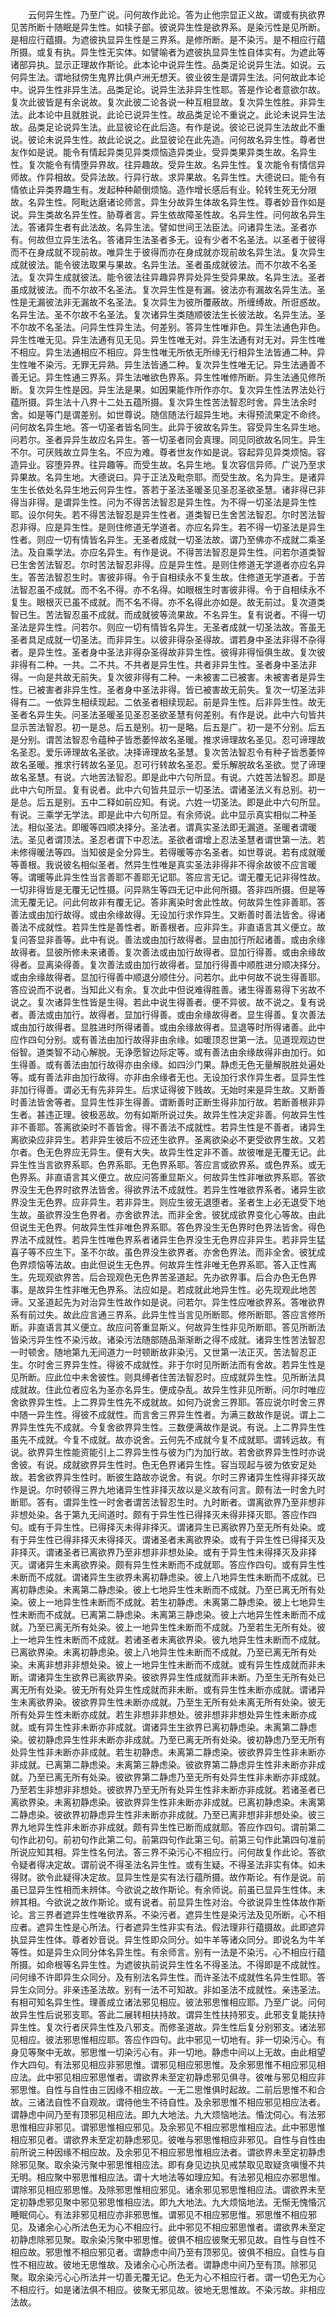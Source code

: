 <!-- { "loadSidebar": true } -->
　　云何异生性。乃至广说。问何故作此论。答为止他宗显正义故。谓或有执欲界见苦所断十随眠是异生性。如犊子部。彼说异生性是欲界系。是染污性是见所断。是相应行蕴摄。为遮彼执显异生性是三界系。是修所断。是不染污。是不相应行蕴所摄。或复有执。异生性无实体。如譬喻者为遮彼执显异生性自体实有。为遮此等诸部异执。显示正理故作斯论。此本论中说异生性。品类足论说异生法。如说。云何异生法。谓地狱傍生鬼界比俱卢洲无想天。彼业彼生是谓异生法。问何故此本论中。说异生性非异生法。品类足论。说异生法非异生性耶。答是作论者意欲尔故。复次此彼皆是有余说故。复次此彼二论各说一种互相显故。复次异生性胜。非异生法。此本论中且就胜说。此论已说异生性。故品类足论不重说之。此论未说异生法故。品类足论说异生法。此显彼论在此后造。有作是说。彼论已说异生法故此不重说。彼论未说异生性。故此论说之。此显彼论在此先造。问何故名异生性。尊者世友作如是说。能令有情起异类见异类烦恼造异类业。受异类果异类生故。名异生性。复次能令有情堕异界故。往异趣故。受异生故。名异生性。复次能令有情信异师故。作异相故。受异法故。行异行故。求异果故。名异生性。大德说曰。能令有情依止异类界趣生有。发起种种颠倒烦恼。造作增长感后有业。轮转生死无分限故。名异生性。阿毗达磨诸论师言。异生分故异生体故名异生性。尊者妙音作如是说。异生类故名异生性。胁尊者言。异生依故障圣性故。名异生性。问何故名异生法。答诸异生者有此法故。名异生法。譬如世间王法臣法。问诸异生法。圣者亦有。何故但立异生法名。答诸异生法圣者多无。设有少者不名圣法。以圣者于彼得而不在身成就不现前故。唯异生于彼得而亦在身成就亦现前故名异生法。复次异生成就彼法。能令彼法取果与果故。名异生法。圣者虽成就彼法。而不尔故不名圣法。复次异生成就彼法。能令彼法往异趣异界异处异生受异果故。名异生法。圣者虽成就彼法。而不尔故不名圣法。复次异生性是有漏。彼法亦有漏故名异生法。圣性是无漏彼法非无漏故不名圣法。复次异生为彼所覆蔽故。所缠缚故。所诳惑故。名异生法。圣不尔故不名圣法。复次诸异生类随顺彼法生长彼法故。名异生法。圣不尔故不名圣法。问异生性异生法。何差别。答异生性唯非色。异生法通色非色。异生性唯无见。异生法通有见无见。异生性唯无对。异生法通有对无对。异生性唯不相应。异生法通相应不相应。异生性唯无所依无所缘无行相异生法皆通二种。异生性唯不染污。无罪无异熟。异生法皆通二种。复次异生性唯无记。异生法通善不善无记。异生性通三界系。异生法唯欲色界系。异生性唯修所断。异生法通见修所断。复次异生性是因。异生法是果。如因果能作所作亦尔。复次异生性法界法处行蕴所摄。异生法十八界十二处五蕴所摄。复次异生性苦法智忍时舍。异生法余时舍。如是等门是谓差别。如世尊说。随信随法行超异生地。未得预流果定不命终。问何故名异生地。答一切圣者皆名同生。此异于彼故名异生。容受异生名异生地。问若尔。圣者异异生故应名异生。答一切圣者同会真理。同见同欲故名同生。异生不尔。可厌贱故立异生名。不应为难。尊者世友作如是说。容起异见异类烦恼。容造异业。容堕异界。往异趣等。而受生故。名异生地。复次容信异师。广说乃至求异果故。名异生地。大德说曰。异于正法及毗奈耶。而受生故。名为异生。是诸异生生长依处名异生地云何异生性。答若于圣法圣暖圣见圣忍圣欲圣慧。诸非得已非得当非得。是谓异生性。问为不得苦法智忍是异生性。为不得一切圣法是异生性耶。设尔何失。若不得苦法智忍是异生性者。道类智已生舍苦法智忍。尔时苦法智忍非得。应是异生性。是则住修道无学道者。亦应名异生。若不得一切圣法是异生性者。则应一切有情皆名异生。无圣者成就一切圣法故。谓乃至佛亦不成就二乘圣法。及自乘学法。亦应名异生。有作是说。不得苦法智忍是异生性。问若尔道类智已生舍苦法智忍。尔时苦法智忍非得。应是异生性。是则住修道无学道者亦应名异生。答苦法智忍生时。害彼非得。令于自相续永不复生故。住修道无学道者。于苦法智忍虽不成就。而不名不得。亦不名得。如眼根生时害彼非得。令于自相续永不复生。眼根灭已虽不成就。而不名不得。亦不名得此亦如是。故无前过。复次道类智已生。苦法智忍虽不成就。而成就彼等流果故。不名异生。复有说者。不得一切圣法是异生性。问若尔。则应一切有情皆名异生。无圣者成就一切圣法故。答虽无圣者具足成就一切圣法。而非异生。以彼非得杂圣得故。谓若身中圣法非得不杂得者。是异生性。圣者身中圣法非得杂圣得故非异生性。彼得非得恒俱生故。复次彼非得有二种。一共。二不共。不共者是异生性。共者非异生性。圣者身中圣法非得。一向是共故无前失。复次彼非得有二种。一未被害二已被害。未被害者是异生性。已被害者非异生性。圣者身中圣法非得。皆已被害故无前失。复次一切圣法非得有二。一依异生相续现起。二依圣者相续现起。前是异生性。后非异生性。故无圣者名异生失。问圣法圣暖圣见圣忍圣欲圣慧有何差别。有作是说。此中六句皆共显示苦法智忍。初一是总。后五是别。初一是略。后五是广。初一是不分别。后五是分别。谓苦法智忍令蕴种子皆悉萎悴故名圣暖。推求谛理故名圣见。忍可谛理故名圣忍。爱乐谛理故名圣欲。决择谛理故名圣慧。复次苦法智忍令有种子皆悉萎悴故名圣暖。推求行转故名圣见。忍可行转故名圣忍。爱乐解脱故名圣欲。觉了谛理故名圣慧。有说。六地苦法智忍。即是此中六句所显。有说。六姓苦法智忍。即是此中六句所显。复有说者。此中六句皆共显示一切圣法。谓诸圣法义有总别。初一是总。后五是别。五中二释如前应知。有说。六姓一切圣法。即是此中六句所显。有说。三乘学无学法。即是此中六句所显。有余师说。此中显示真实相似二种圣法。相似圣法。即暖等四顺决择分。圣法者。谓真实圣法即无漏道。圣暖者谓暖法。圣见者谓顶法。圣忍者谓下中忍法。圣欲者谓增上忍法圣慧者谓世第一法。若未修得暖法等四。当知彼是全分异生。若得暖等亦名圣者。如世尊说。若有成就暖等善根。我说彼名相似圣者。然异生性唯是真实圣法非得非不得余故彼不应言暖等。谓暖等此异生性当言善耶不善耶无记耶。答应言无记。谓无覆无记非得性故。一切非得皆是无覆无记性摄。问异熟生等四无记中此何所摄。答非四所摄。但是等流无覆无记。问此何故非有覆无记。答非离染时舍此性故。何故异生性非善耶。答善法或由加行故得。或由余缘故得。无设加行求作异生。又断善时善法皆舍。得诸善法不成就性。若异生性是善性者。断善根者。应非异生。非直语言其义便立。故复问答显非善等。此中有说。善法或由加行故得者。显由加行所起诸善。或由余缘故得者。显彼所修未来诸善。复次善法或由加行故得者。显加行得善。或由余缘故得者。显离染得善。复次善法或由加行故得者。显加行得善中顺胜进分顺决择分。或由余缘故得者。显加行得善中顺退分顺住分。问若尔。此中何故不说生得善耶。答应说而不说者。当知此义有余。复次此中但说难得胜善。诸生得善易得下劣故不说之。复次诸异生性皆是生得。若此中说生得善者。便不异彼。故不说之。复有说者。善法或由加行。故得者。显加行得善。或由余缘故得者。显生得善。复次善法或由加行故得者。显胜进时所得诸善。或由余缘故得者。显退等时所得诸善。此中应作四句分别。或有善法由加行故得非由余缘。如暖顶忍世第一法。见道现观边世俗智。道类智不动心解脱。无诤愿智边际定等。或有善法由余缘故得非由加行。如生得善。或有善法由加行故得亦由余缘。如四沙门果。静虑无色无量解脱胜处遍处等。或有善法非由加行故得。亦非由余缘者无也。无设加行求作异生者。显异生性非加行得善。谓必无有先非异生。后求证得彼下贱故。无始时来是异生故。又断善时善法皆舍等者。显异生性非生得善。谓断善时正断生得非加行故。若断善根非异生者。甚违正理。彼极恶故。勿有如斯所说过失。故异生性决定非善。何故异生性非不善耶。答离欲染时不善皆舍。得不善法不成就性。若异生性是不善者。诸异生离欲染应非异生。若非异生彼后不应还生欲界。圣离欲染必不更受欲界生故。又若尔者。色无色界应无异生。便有大失。故异生性定非不善。故彼唯是无覆无记。此异生性当言欲界系耶。色界系耶。无色界系耶。答应言或欲界系。或色界系。或无色界系。非直语言其义便立。故应问答重显斯义。何故异生性非唯欲界系耶。答欲界没生无色界时欲界法皆舍。得欲界法不成就性。若异生性唯欲界系者。诸异生欲界没生无色界。应非异生。若非异生。则应生彼无退堕者。圣者生上必无退受下地生故。虽欲界没生色界者。亦舍欲界法。而非全舍。彼犹成欲界变化心等故。由此但说生无色界。何故异生性非唯色界系耶。答色界没生无色界时色界法皆舍。得色界法不成就性。若异生性唯色界系者诸异生色界没生无色界应非异生。若非异生猛喜子等不应生下。圣不尔故。虽色界没生欲界者。亦舍色界法。而非全舍。彼犹成色界烦恼等法故。由此但说生无色界。何故异生性非唯无色界系耶。答入正性离生。先现观欲界苦。后合现观色无色界苦圣道起。先办欲界事。后合办色无色界事。是故异生性非唯无色界系。法应如是。若成就此地异生性。必先现观此地苦谛。又圣道起先为对治异生性故作如是说。问若尔。异生性应唯欲界系。答唯欲界系有前过失。故此应言通三界系。此异生性当言见所断耶。修所断耶。答应言修所断。非直语言其义便立。故应问答重显斯义。何故异生性非见所断耶。答见所断法皆染污异生性不染污故。诸染污法随部随品渐渐断之得不成就。诸异生性苦法智忍一时顿舍。随地第九无间道力一时顿断故非染污。又世第一法正灭。苦法智忍正生。尔时舍三界异生性。得彼不成就性。非于尔时见所断法而有舍故。若异生性是见所断。应此位中未舍彼性。则具缚者住苦法智忍时。应成就异生性。见所断法具成就故。住此位者应名为圣亦名异生。便成杂乱。故异生性非见所断。问尔时唯应舍欲界异生性。上二界异生性先不成就故。如何乃说舍三界耶。答应说尔时舍三界中随一异生性。得彼不成就性。而言舍三界异生性者。为满三数故作是说。谓上二界异生性先不成就。今复舍欲界异生性。三数便满故作是说。有说。上二界异生性虽先不成就。今复不成就。故亦说舍。云何先不成就今复不成就耶。谓转远故。有说。欲界异生性能资能引上二界异生性与彼为门为加行故。若舍欲界异生性时亦说舍彼。有说。成就欲界异生性时。色无色界诸异生性。容当现起与彼为依安足处故。若舍欲界异生性时。断彼生路故亦说舍。有说。尔时三界诸异生性得非择灭故作是说。尔时顿得三界九地诸异生性非择灭故以是义故有问言。颇有法一时舍九时断耶。答有。谓异生性一时舍者谓苦法智忍生时。九时断者。谓离欲界乃至非想非非想处染。各于第九无间道时。颇有于异生性已得择灭未得非择灭耶。答应作四句。或有于异生性。已得择灭未得非择灭。谓诸异生已离欲界乃至无所有处染。或有于异生性已得非择灭未得择灭。谓诸圣者未离欲界染。或有于异生性已得择灭及非择灭。谓诸圣者已离欲界乃至非想非非想处染。或有于异生性未得择灭及非择灭。谓诸异生未离欲界染。颇有异生性未断而不成就耶。答应作四句。或有异生性未断而不成就。谓诸异生生欲界未离初静虑染。彼上八地异生性未断而不成就。已离初静虑染。未离第二静虑染。彼上七地异生性未断而不成就。乃至已离无所有处染。彼上一地异生性未断而不成就。若生初静虑。未离第二静虑染。彼上七地异生性未断而不成就。已离第二静虑染。未离第三静虑染。彼上六地异生性未断而不成就。乃至已离无所有处染。彼上一地异生性未断而不成就。乃至若生无所有处。彼上一地异生性未断而不成就。若诸圣者未离欲界染。彼九地异生性未断而不成就。已离欲界染。未离初静虑染。彼上八地异生性未断而不成就。乃至已离无所有处染。未离非想非非想处染。彼上一地异生性未断而不成就。或有异生性成就而非未断。谓诸异生生欲界已离欲界染。彼欲界异生性成就而非未断。乃至生无所有处已离无所有处染。彼无所有处异生性成就而非未断。或有异生性未断亦成就。谓诸异生未离欲界染。彼欲界异生性未断亦成就。乃至生无所有处未离无所有处染。彼无所有处异生性未断亦成就。若生非想非非想处。彼非想非非想处异生性未断亦成就。或有异生性非未断亦非成就。谓诸异生生欲界已离初静虑染。未离第二静虑染。彼初静虑异生性非未断亦非成就。乃至已离无所有处染。彼初静虑乃至无所有处异生性非未断亦非成就。若生初静虑。未离第二静虑染。彼欲界异生性非未断亦非成就。已离第二静虑染。未离第三静虑染。彼欲界第二静虑异生性非未断亦非成就。乃至已离无所有处染。彼欲界第二静虑乃至无所有处异生性非未断亦非成就。乃至若生非想非非想处。彼欲界乃至无所有处异生性非未断亦非成就。若诸圣者已离欲界染。未离初静虑染。彼欲界异生性非未断亦非成就。已离初静虑染。未离第二静虑染。彼欲界初静虑异生性非未断亦非成就。乃至已离非想非非想处染。彼三界九地异生性非未断亦非成就。颇有异生性已断而成就耶。答应作四句。谓前第二句作此初句。前初句作此第二句。前第四句作此第三句。前第三句作此第四句准前所说应知其相。异生性名何法。答三界不染污心不相应行。问何故复作此论。答欲令疑者得决定故。谓前说不得圣法名异生性。或有生疑。不得圣法非实有体。如未得财。欲令此疑得决定故。显异生性是实有法行蕴所摄。故作斯论。有作是说。前虽已显异生性相而未辨体。今欲说之故作斯论。有余师说。前虽已显异生性体。未辨其相。今欲说之故作斯论。或有说者。前显异生性对治。今欲说异生性体故作斯论。言三界者遮异生性唯欲界系。不染污者。遮异生性是染污法及见所断。心不相应者。遮异生性是心所法。行者遮异生性非实有法。假法理非行蕴摄故。此即遮异执显异生性体。尊者妙音说。异生性即众同分。如牛羊等诸众同分。即说名为牛羊等性。如是异生众同分体名异生性。有余师言。别有一法是不染污。心不相应行蕴所摄。如命根等名异生性。为遮彼执前说异生性名不得圣法。不得即是不成就性。问何缘不许即异生众同分。及有别法名异生性。而许圣法不成就性名异生性耶。答异生众同分。非亲违圣法故。别有一法不可知故。非如圣法不成就性。亲违圣法。有相可知名异生性。理善成立诸法邪见相应。彼法邪思惟相应耶。乃至广说。问何故异生性后说邪支耶。答此二展转相扶持故。谓异生性扶持邪支。此邪支复能扶持异生性。复次行者厌异生性及八邪支。而修圣道故。异生性后复分别邪支。诸法邪见相应。彼法邪思惟相应耶。答应作四句。此中邪见一切地有。非一切染污心。有身见等聚中无故。邪思惟一切染污心有。非一切地。静虑中间以上无故。由此相望作大四句。有法邪见相应非邪思惟。谓邪见相应邪思惟。及余邪思惟不相应邪见相应法。此中邪见相应邪思惟者。谓欲界未至定初静虑邪见俱寻。彼唯与邪见相应非邪思惟。自性与自性由三因缘不相应故。一无二思惟俱时起故。二前后思惟不和合故。三诸法自性不自观故。谓待他生不待自性。及余邪思惟不相应邪见相应法者。谓静虑中间乃至有顶邪见相应法。即九大地法。九大烦恼地法。惛沈伺心。有法邪思惟相应非邪见。谓邪思惟相应邪见。及余邪见不相应邪思惟相应法。此中邪思惟相应邪见者。谓欲界未至定初静虑邪见。彼唯与邪思惟相应非邪见。自性与自性由前所说三种因缘不相应故。及余邪见不相应邪思惟相应法者。谓欲界未至定初静虑除邪见聚。取余染污聚中邪思惟相应法。即有身见边执见戒禁取见取疑贪嗔慢不共无明。相应聚中邪思惟相应法。谓十大地法等如理应知。有法邪见相应亦邪思惟。谓除邪见相应邪思惟。及除邪思惟相应邪见。诸余邪见邪思惟相应法。谓欲界未至定初静虑邪见聚中邪见邪思惟相应法。即九大地法。九大烦恼地法。无惭无愧惛沉睡眠伺心。有法非邪见相应亦非邪思惟。谓邪见不相应邪思惟。邪思惟不相应邪见。及诸余心心所法色无为心不相应行。此中邪见不相应邪思惟者。谓欲界未至定初静虑除邪见聚。取余染污聚中邪思惟。彼俱不相应彼聚无邪见故。自性与自性不相应故。邪思惟不相应邪见者。谓静虑中间乃至有顶邪见。彼俱不相应。自性与自性不相应故。彼地无思惟故。及诸余心心所法者。谓静虑中间乃至有顶。除邪见聚。取余染污心心所法并一切善无覆无记。色无为心不相应行者。谓一切色无为心不相应行。如是诸法俱不相应。彼聚无邪见故。彼地无思惟故。不染污故。非相应法故。
